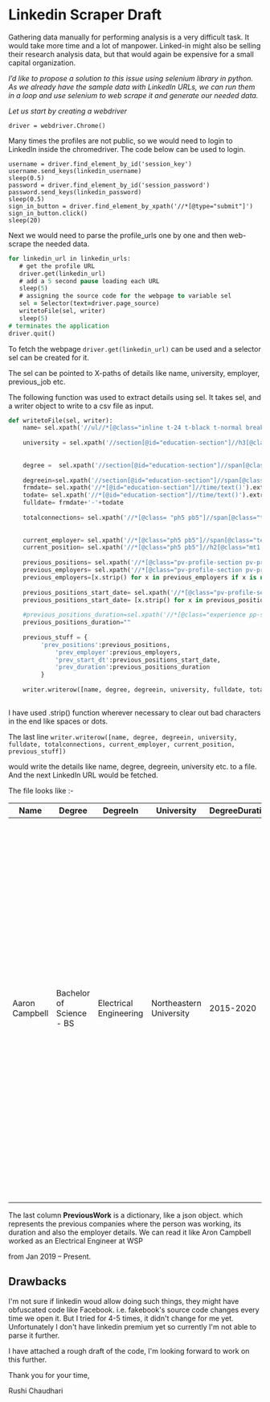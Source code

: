 # Linkedin Scraper Draft



Gathering data manually for performing analysis is a very difficult task. It would take more time and a lot of manpower. Linked-in might also be selling their research analysis data, but that would again be expensive for a small capital organization.

*I’d like to propose a solution to this issue using selenium library in python. As we already have the sample data with LinkedIn URLs, we can run them in a loop and use selenium to web scrape it and generate our needed data.*

*Let us start by creating a webdriver*

```driver = webdriver.Chrome()
driver = webdriver.Chrome()
```



Many times the profiles are not public, so we would need to login to LinkedIn inside the chromedriver. The code below can be used to  login.

```driver.get('https://www.linkedin.com')
username = driver.find_element_by_id('session_key')
username.send_keys(linkedin_username)
sleep(0.5)
password = driver.find_element_by_id('session_password')
password.send_keys(linkedin_password)
sleep(0.5)
sign_in_button = driver.find_element_by_xpath('//*[@type="submit"]')
sign_in_button.click()
sleep(20)
```

 

Next we would need to parse the profile_urls one by one and then web-scrape the needed data.

```for linkedin_url in linkedin_urls:
for linkedin_url in linkedin_urls:   
   # get the profile URL 
   driver.get(linkedin_url)
   # add a 5 second pause loading each URL
   sleep(5)
   # assigning the source code for the webpage to variable sel
   sel = Selector(text=driver.page_source) 
   writetoFile(sel, writer)
   sleep(5)
# terminates the application
driver.quit()
```



To fetch the webpage ```driver.get(linkedin_url)``` can be used and a selector sel can be created for it. 

The sel can be pointed to X-paths of details like name, university, employer, previous_job etc.

The following function was used to extract details using sel. It takes sel, and a writer object to write to a csv file as input.



```python
def writetoFile(sel, writer):
    name= sel.xpath('//ul//*[@class="inline t-24 t-black t-normal break-words"]/text()').extract_first().strip()
    
    university = sel.xpath('//section[@id="education-section"]//h3[@class="pv-entity__school-name t-16 t-black t-bold"]//text()').extract()[0]
        
    
    degree =  sel.xpath('//section[@id="education-section"]//span[@class="pv-entity__comma-item"]//text()').extract()[0]
    
    degreein=sel.xpath('//section[@id="education-section"]//span[@class="pv-entity__comma-item"]//text()').extract()[1]
    frmdate= sel.xpath('//*[@id="education-section"]//time/text()').extract()[0]
    todate= sel.xpath('//*[@id="education-section"]//time/text()').extract()[1]
    fulldate= frmdate+'-'+todate
    
    totalconnections= sel.xpath('//*[@class= "ph5 pb5"]//span[@class="t-16 t-black t-normal"]/text()').extract()[0].strip()
    
    
    current_employer= sel.xpath('//*[@class="ph5 pb5"]//span[@class="text-align-left ml2 t-14 t-black t-bold full-width lt-line-clamp lt-line-clamp--multi-line ember-view"]/text()').extract()[0].strip()
    current_position= sel.xpath('//*[@class="ph5 pb5"]//h2[@class="mt1 t-18 t-black t-normal break-words"]/text()').extract()[0].strip()
    
    previous_positions= sel.xpath('//*[@class="pv-profile-section pv-profile-section--reorder-enabled background-section artdeco-container-card artdeco-card ember-view"]//h3[@class="t-16 t-black t-bold"]/text()').extract()
    previous_employers= sel.xpath('//*[@class="pv-profile-section pv-profile-section--reorder-enabled background-section artdeco-container-card artdeco-card ember-view"]//p[@class= "pv-entity__secondary-title t-14 t-black t-normal"]/text()').extract()
    previous_employers=[x.strip() for x in previous_employers if x is not '']
    
    previous_positions_start_date= sel.xpath('//*[@class="pv-profile-section pv-profile-section--reorder-enabled background-section artdeco-container-card artdeco-card ember-view"]//h4[@class="pv-entity__date-range t-14 t-black--light t-normal"]//text()').extract()
    previous_positions_start_date= [x.strip() for x in previous_positions_start_date if (x is not '' and  'Dates Employed' not in x)]
    
    #previous_positions_duration=sel.xpath('//*[@class="experience pp-section"]//span[@class="date-range__duration"]/text()').extract()
    previous_positions_duration=""
    
    previous_stuff = {
         'prev_positions':previous_positions,
             'prev_employer':previous_employers,
             'prev_start_dt':previous_positions_start_date,
             'prev_duration':previous_positions_duration
         }
    
    writer.writerow([name, degree, degreein, university, fulldate, totalconnections, current_employer, current_position, previous_stuff])
    
```



I have used .strip() function wherever necessary to clear out bad characters in the end like spaces or dots.



The last line  ```writer.writerow([name, degree, degreein, university, fulldate, totalconnections, current_employer, current_position, previous_stuff])```

would write the details like name, degree, degreein, university etc. to a file. And the next LinkedIn URL would be fetched.

The file looks like :-

| Name           | Degree                   | DegreeIn               | University              | DegreeDuration | TotalConnections | CurrentEmployer | CurrentPosition            | PreviousWork                                                 |      |      |      |      |      |      |      |      |      |      |      |      |      |      |      |      |      |      |
| -------------- | ------------------------ | ---------------------- | ----------------------- | -------------- | ---------------- | --------------- | -------------------------- | ------------------------------------------------------------ | ---- | ---- | ---- | ---- | ---- | ---- | ---- | ---- | ---- | ---- | ---- | ---- | ---- | ---- | ---- | ---- | ---- | ---- |
|                |                          |                        |                         |                |                  |                 |                            |                                                              |      |      |      |      |      |      |      |      |      |      |      |      |      |      |      |      |      |      |
| Aaron Campbell | Bachelor of Science - BS | Electrical Engineering | Northeastern University | 2015-2020      | 114 connections  | WSP             | Electrical Engineer at WSP | {'prev_positions': ['Electrical  Engineer', 'Technology Manager', 'Director of Information Technology',  'Signal Engineer Co-op', 'Electrical Engineering Co-op', 'Math/Science  Tutor'], 'prev_employer': ['WSP', '', 'The Saints Academy', '', 'Campbell  Enterprises, Inc', '', 'VHB', '', 'WSP \| Parsons Brinckerhoff', ''],  'prev_start_dt': ['', '', 'Jan 2019 – Present', '', '', '', 'Aug 2016 –  Present', '', '', '', 'Apr 2013 – Oct 2019', '', '', '', 'Jan 2018 – Jun  2018', '', '', '', 'Jan 2017 – Jun 2017', ''], 'prev_duration': ''} |      |      |      |      |      |      |      |      |      |      |      |      |      |      |      |      |      |      |
|                |                          |                        |                         |                |                  |                 |                            |                                                              |      |      |      |      |      |      |      |      |      |      |      |      |      |      |      |      |      |      |
|                |                          |                        |                         |                |                  |                 |                            |                                                              |      |      |      |      |      |      |      |      |      |      |      |      |      |      |      |      |      |      |

The last column **PreviousWork** is a dictionary, like a json object. which represents the previous companies where the person was working, its duration and also the employer details. We can read it like  Aron Campbell worked as an Electrical  Engineer at WSP 

from Jan 2019 – Present.



## Drawbacks

I'm not sure if linkedin woud allow doing such things, they might have obfuscated code like Facebook. i.e. fakebook's source code changes every time we open it. But I tried for 4-5 times, it didn't change for me yet. Unfortunately I don't have linkedin premium yet so currently I'm not able to parse it further. 

I have attached a rough draft of the code, I'm looking forward to work on this further.



Thank you for your time,

Rushi Chaudhari




